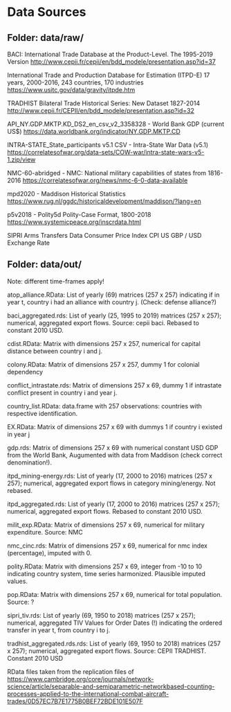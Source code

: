 # Data Sources 
## Folder: data/raw/
BACI: International Trade Database at the Product-Level. The 1995-2019 Version
http://www.cepii.fr/cepii/en/bdd_modele/presentation.asp?id=37


International Trade and Production Database for Estimation (ITPD-E)
17 years, 2000-2016, 243 countries, 170 industries
https://www.usitc.gov/data/gravity/itpde.htm


TRADHIST Bilateral Trade Historical Series: New Dataset 1827-2014
http://www.cepii.fr/CEPII/en/bdd_modele/presentation.asp?id=32


API_NY.GDP.MKTP.KD_DS2_en_csv_v2_3358328 - World Bank GDP (current US$)
https://data.worldbank.org/indicator/NY.GDP.MKTP.CD


INTRA-STATE_State_participants v5.1 CSV - Intra-State War Data (v5.1)
https://correlatesofwar.org/data-sets/COW-war/intra-state-wars-v5-1.zip/view


NMC-60-abridged - NMC: National military capabilities of states from 1816-2016
https://correlatesofwar.org/news/nmc-6-0-data-available


mpd2020 - Maddison Historical Statistics
https://www.rug.nl/ggdc/historicaldevelopment/maddison/?lang=en


p5v2018 - Polity5d Polity-Case Format, 1800-2018
https://www.systemicpeace.org/inscrdata.html


SIPRI Arms Transfers Data
Consumer Price Index CPI US
GBP / USD Exchange Rate


## Folder: data/out/
Note: different time-frames apply!

atop_alliance.RData: List of yearly (69) matrices (257 x 257) indicating if in 
year t, country i had an alliance with country j. (Check: defense alliance?)  

baci_aggregated.rds: List of yearly (25, 1995 to 2019) matrices (257 x 257); 
numerical, aggregated export flows. Source: cepii baci. Rebased to constant 2010 USD. 

cdist.RData: Matrix with dimensions 257 x 257, numerical for capital distance 
between country i and j.

colony.RData: Matrix of dimensions 257 x 257, dummy 1 for colonial dependency

conflict_intrastate.rds: Matrix of dimensions 257 x 69, dummy 1 if intrastate 
conflict present in country i and year j.

country_list.RData: data.frame with 257 observations: countries with respective 
identification.

EX.RData: Matrix of dimensions 257 x 69 with dummys 1 if country i existed in year j

gdp.rds: Matrix of dimensions 257 x 69 with numerical constant USD GDP from the 
World Bank, Augumented with data from Maddison (check correct denomination!).

itpd_mining-energy.rds: List of yearly (17, 2000 to 2016) matrices (257 x 257); 
numerical, aggregated export flows in category mining/energy. Not rebased.

itpd_aggregated.rds: List of yearly (17, 2000 to 2016) matrices (257 x 257); 
numerical, aggregated export flows. Rebased to constant 2010 USD.

milit_exp.RData: Matrix of dimensions 257 x 69, numerical for military expenditure. Source: NMC

nmc_cinc.rds: Matrix of dimensions 257 x 69, numerical for nmc index (percentage), imputed with 0.

polity.RData: Matrix with dimensions 257 x 69, integer from -10 to 10 indicating 
country system, time series harmonized. Plausible imputed values.

pop.RData: Matrix with dimensions 257 x 69, numerical for total population. Source: ?

sipri_tiv.rds: List of yearly (69, 1950 to 2018) matrices (257 x 257); numerical, 
aggregated TIV Values for Order Dates (!) indicating the ordered transfer in year t, from country i to j.

tradhist_aggregated.rds.rds: List of yearly (69, 1950 to 2018) matrices (257 x 257); 
numerical, aggregated export flows. Source: CEPII TRADHIST. Constant 2010 USD

RData files taken from the replication files of https://www.cambridge.org/core/journals/network-science/article/separable-and-semiparametric-networkbased-counting-processes-applied-to-the-international-combat-aircraft-trades/0D57EC7B7E1775B0BEF72BDE101E507F


